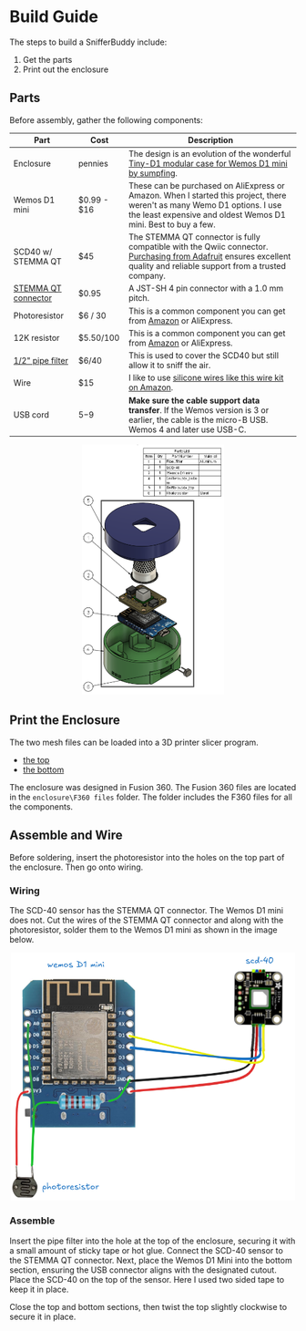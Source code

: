 # Build Guide

The steps to build a SnifferBuddy include:
1. Get the parts
2. Print out the enclosure

## Parts

Before assembly, gather the following components:

| Part | Cost | Description |
| --- | ----------- | -------------------------------------------------------------------------------------------------------------------------------------------------------------------------------------------------------------- |
| Enclosure | pennies | The design is an evolution of the wonderful [Tiny-D1 modular case for Wemos D1 mini by sumpfing](https://www.thingiverse.com/thing:4084654). |
| Wemos D1 mini | $0.99 - $16 | These can be purchased on AliExpress or Amazon. When I started this project, there weren't as many Wemo D1 options. I use the least expensive and oldest Wemos D1 mini.  Best to buy a few. |
| SCD40 w/ STEMMA QT | $45 | The STEMMA QT connector is fully compatible with the Qwiic connector. [Purchasing from Adafruit](https://www.adafruit.com/product/5187) ensures excellent quality and reliable support from a trusted company. |
| [STEMMA QT connector](https://www.adafruit.com/product/4399) |$0.95 | A JST-SH 4 pin connector with a 1.0 mm pitch.|
| Photoresistor | $6 / 30 | This is a common component you can get from [Amazon](https://amzn.to/3Pa9J5R) or AliExpress. |
| 12K resistor | $5.50/100 | This is a common component you can get from [Amazon](https://amzn.to/3VWBaUv) or AliExpress. |
| [1/2" pipe filter](ygh!vgd0YJA!yun4uyc) | $6/40 | This is used to cover the SCD40 but still allow it to sniff the air. |
| Wire | $15 | I like to use [silicone wires like this wire kit on Amazon](https://amzn.to/4iRjjIA). |
| USB cord | $5-$9 | **Make sure the cable support data transfer**. If the Wemos version is 3 or earlier, the cable is the micro-B USB. Wemos 4 and later use USB-C. |

<p align="center">
  <img src="images/snifferbuddy_exploded_view.png" width="250" alt="Snifferbuddy exploded view">
</p>

## Print the Enclosure

The two mesh files can be loaded into a 3D printer slicer program.
- [the top](../enclosure/mesh_files/snifferbuddy_top.3mf)
- [the bottom](../enclosure/mesh_files/snifferbuddy_bottom.3mf)

The enclosure was designed in Fusion 360.  The Fusion 360 files are located in the `enclosure\F360 files` folder.  The folder includes the F360 files for all the components.

## Assemble and Wire
Before soldering, insert the photoresistor into the holes on the top part of the enclosure. Then go onto wiring. 

### Wiring
The SCD-40 sensor has the STEMMA QT connector.  The Wemos D1 mini does not. Cut the wires of the STEMMA QT connector and along with the photoresistor, solder them to the Wemos D1 mini as shown in the image below.

<p align="center">
  <img src="images/snifferbuddy_wiring_drawing.png" width="500" alt="Snifferbuddy wiring">
</p>

### Assemble
Insert the pipe filter into the hole at the top of the enclosure, securing it with a small amount of sticky tape or hot glue. Connect the SCD-40 sensor to the STEMMA QT connector. Next, place the Wemos D1 Mini into the bottom section, ensuring the USB connector aligns with the designated cutout. Place the SCD-40 on the top of the sensor.  Here I used two sided tape to keep it in place.

Close the top and bottom sections, then twist the top slightly clockwise to secure it in place.


